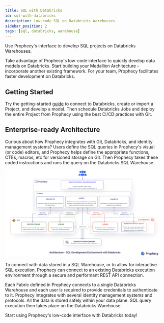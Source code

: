 ```yaml
---
title: SQL with Databricks
id: sql-with-databricks
description: Low-code SQL on Databricks Warehouses
sidebar_position: 2
tags: [sql, databricks, warehouse]
---
```


Use Prophecy's interface to develop SQL projects on Databricks Warehouses.

Take advantage of Prophecy's low-code interface to quickly develop data models on Databricks. Start building your Medallion Architecture - incorporate another existing framework. For your team, Prophecy facilitates faster development on Databricks.

## Getting Started

Try the getting-started [guide](/docs/getting-started/getting-started-with-low-code-sql.md) to connect to Databricks, create or import a Project, and develop a model. Then schedule Databricks Jobs and deploy the entire Project from Prophecy using the best CI/CD practices with Git.

## Enterprise-ready Architecture

Curious about how Prophecy integrates with Git, Databricks, and identity management systems? Users define the SQL queries in Prophecy's visual (or code) editors, and Prophecy helps define the appropriate functions, CTEs, macros, etc for versioned storage on Git. Then Prophecy takes these coded instructions and runs the query on the Databricks SQL Warehouse.

![ArchDatabricks](img/DatabricksArchitecture.png)

To connect with data stored in a SQL Warehouse, or to allow for interactive SQL execution, Prophecy can connect to an existing Databricks execution environment through a secure and performant REST API connection.

Each Fabric defined in Prophecy connects to a single Databricks Warehouse and each user is required to provide credentials to authenticate to it. Prophecy integrates with several identity management systems and protocols. All the data is stored safely within your data plane. SQL query execution then takes place on the Databricks Warehouse.

Start using Prophecy's low-code interface with Databricks today!
